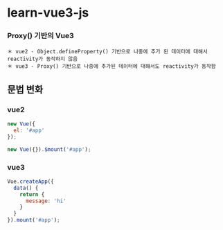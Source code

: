 # learn-vue3-js

### Proxy() 기반의 Vue3
```
＊ vue2 - Object.defineProperty() 기반으로 나중에 추가 된 데이터에 대해서 reactivity가 동작하지 않음
＊ vue3 - Proxy() 기반으로 나중에 추가된 데이터에 대해서도 reactivity가 동작함
```

## 문법 변화
### vue2
```javascript
new Vue({
  el: '#app'
});

new Vue({}).$mount('#app');
```

### vue3
```javascript
Vue.createApp({
  data() {
    return {
      message: 'hi'
    }
  }
}).mount('#app');
```
